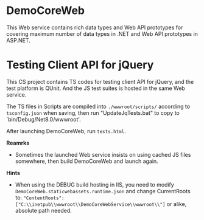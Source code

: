# DemoCoreWeb

This Web service contains rich data types and Web API prototypes for covering maximum number of data types in .NET and Web API prototypes in ASP.NET.

# Testing Client API for jQuery

This CS project contains TS codes for testing client API for jQuery, and the test platform is QUnit. And the JS test suites is hosted in the same Web service.

The TS files in Scripts are compiled into `./wwwroot/scripts/` according to `tsconfig.json` when saving, then run "UpdateJqTests.bat" to copy to `bin/Debug/Net8.0/wwwroot'.

After launching DemoCoreWeb, run `tests.html`.

**Reamrks**

* Sometimes the launched Web service insists on using cached JS files somewhere, then build DemoCoreWeb and launch again.


**Hints**

* When using the DEBUG build hosting in IIS, you need to modify `DemoCoreWeb.staticwebassets.runtime.json` and change CurrentRoots to:
`"ContentRoots":["C:\\inetpub\\wwwroot\\DemoCoreWebService\\wwwroot\\"]` or alike, absolute path needed.
